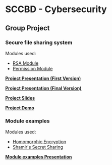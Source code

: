 # SCCBD - Cybersecurity
## Group Project
### Secure file sharing system
Modules used:  
- [RSA Module](https://github.com/miguelmalu/SCCBD-RSA_Module_Example)  
- [Permission Module](https://github.com/miguelmalu/SCCBD-Permission_Module)  

[**Project Presentation (First Version)**](https://drive.google.com/file/d/1EkiwgfDEGF9J1o0hJlICi4GbpgzLqzjn/view?usp=sharing)

[**Project Presentation (Final Version)**](https://drive.google.com/file/d/125UNy3BzvYtM7Nrk5ZzWsxSMriyXKfj8/view?usp=share_link)

[**Project Slides**](https://drive.google.com/file/d/1gFK_jF1Z7Dh6UDLPdwnQPmgjksdMHW3E/view?usp=share_link)  

[**Project Demo**](https://drive.google.com/file/d/1gKyrRWUdti4AxlIITIBYthmTpa59Diq-/view?usp=sharing)  

### Module examples
Modules used: 
- [Homomorphic Encryption](https://github.com/juanelas/paillier-bigint)
- [Shamir's Secret Sharing](https://github.com/Shamirs-Wallet/shamirs-secret-sharing-ts)

[**Module examples Presentation**](https://drive.google.com/file/d/12WoJmHNqf9bmuHA3e-8abFaGizHvoBE8/view?usp=sharing)  